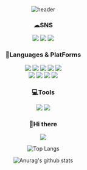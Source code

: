 


<div align="center">

![header](https://capsule-render.vercel.app/api?type=soft&color=auto&height=300&section=header&text=Thank%20you%20for%20Visiting&fontColor=fff&fontSize=70)  

### ☁SNS
<a href="https://www.instagram.com/baek_seungho_/" target="_blank"><img src="https://img.shields.io/badge/Instagram-E4405F?style=flat-square&logo=Instagram&logoColor=white"/></a>
<a href="https://www.facebook.com/profile.php?id=100002828953762" target="_blank"><img src="https://img.shields.io/badge/Facebook-1877F2?style=flat-square&logo=Facebook&logoColor=white"/></a>
<a href="https://www.youtube.com/channel/UCfYt2HnQl-k0By1Xb-7xM_A" target="_blank"><img src="https://img.shields.io/badge/Youtube-FF0000?style=flat-square&logo=Youtube&logoColor=white"/></a>

### 💪Languages & PlatForms
<img src="https://img.shields.io/badge/HTML5-E34F26?style=for-the-badge&logo=HTML5&logoColor=white"/> <img src="https://img.shields.io/badge/CSS3-1572B6?style=for-the-badge&logo=CSS3&logoColor=white"/> <img src="https://img.shields.io/badge/JavaScript-777?style=for-the-badge&logo=JavaScript&logoColor=F7DF1E"/> <img src="https://img.shields.io/badge/jQuery-0769AD?style=for-the-badge&logo=jQuery&logoColor=F7DF1E"/> <img src="https://img.shields.io/badge/React-333?style=for-the-badge&logo=React&logoColor=whitle"/><br> 
<img src="https://img.shields.io/badge/Node.js-133b13?style=for-the-badge&logo=Node.js&logoColor=whitle"/> <img src="https://img.shields.io/badge/C-b4148c?style=for-the-badge&logo=C&logoColor=whitle"/> <img src="https://img.shields.io/badge/C++-00599C?style=for-the-badge&logo=C&logoColor=whitle"/> <img src="https://img.shields.io/badge/Python-072136?style=for-the-badge&logo=Python&logoColor=whitle"/>

### 💻Tools
<img src="https://img.shields.io/badge/GitHub-181717?style=flat-square&logo=Github&logoColor=whitle"/> <img src="https://img.shields.io/badge/VisualstudioCode-007ACC?style=flat-square&logo=VisualStudioCode&logoColor=whitle"/>

### 👋Hi there 
<a href="https://hits.seeyoufarm.com"><img src="https://hits.seeyoufarm.com/api/count/incr/badge.svg?url=https%3A%2F%2Fgithub.com%2Fbaekseungho%2Fhit-counter&count_bg=%23848484&title_bg=%23333333&icon=&icon_color=%23E7E7E7&title=%EB%B0%A9%EB%AC%B8%EC%9E%90+%EC%88%98&edge_flat=true"/></a>

![Top Langs](https://github-readme-stats.vercel.app/api/top-langs/?username=baekseungho&layout=compact&theme=tokyonight) <br>  

![Anurag's github stats](https://github-readme-stats.vercel.app/api?username=baekseungho&show_icons=true&theme=tokyonight)



</div>
